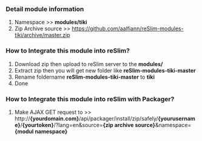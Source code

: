 ### Detail module information

1. Namespace >> **modules/tiki**
2. Zip Archive source >> 
    https://github.com/aalfiann/reSlim-modules-tiki/archive/master.zip

### How to Integrate this module into reSlim?

1. Download zip then upload to reSlim server to the **modules/**
2. Extract zip then you will get new folder like **reSlim-modules-tiki-master**
3. Rename foldername **reSlim-modules-tiki-master** to **tiki**
4. Done

### How to Integrate this module into reSlim with Packager?

1. Make AJAX GET request to >>
    http://**{yourdomain.com}**/api/packager/install/zip/safely/**{yourusername}**/**{yourtoken}**/?lang=en&source=**{zip archive source}**&namespace=**{modul namespace}**